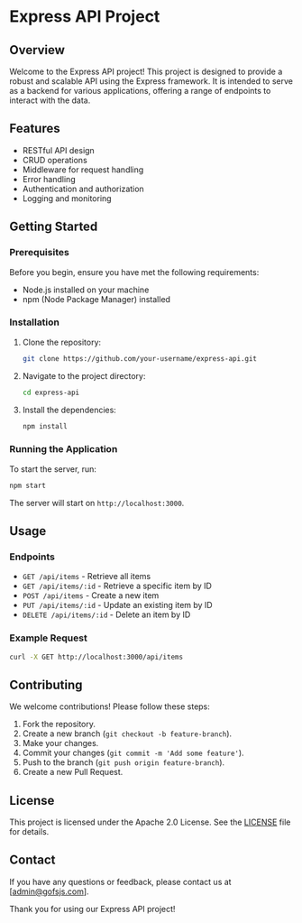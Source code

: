 # Express API Project

## Overview

Welcome to the Express API project! This project is designed to provide a robust and scalable API using the Express framework. It is intended to serve as a backend for various applications, offering a range of endpoints to interact with the data.

## Features

- RESTful API design
- CRUD operations
- Middleware for request handling
- Error handling
- Authentication and authorization
- Logging and monitoring

## Getting Started

### Prerequisites

Before you begin, ensure you have met the following requirements:

- Node.js installed on your machine
- npm (Node Package Manager) installed

### Installation

1. Clone the repository:
   ```bash
   git clone https://github.com/your-username/express-api.git
   ```
2. Navigate to the project directory:
   ```bash
   cd express-api
   ```
3. Install the dependencies:
   ```bash
   npm install
   ```

### Running the Application

To start the server, run:

```bash
npm start
```

The server will start on `http://localhost:3000`.

## Usage

### Endpoints

- `GET /api/items` - Retrieve all items
- `GET /api/items/:id` - Retrieve a specific item by ID
- `POST /api/items` - Create a new item
- `PUT /api/items/:id` - Update an existing item by ID
- `DELETE /api/items/:id` - Delete an item by ID

### Example Request

```bash
curl -X GET http://localhost:3000/api/items
```

## Contributing

We welcome contributions! Please follow these steps:

1. Fork the repository.
2. Create a new branch (`git checkout -b feature-branch`).
3. Make your changes.
4. Commit your changes (`git commit -m 'Add some feature'`).
5. Push to the branch (`git push origin feature-branch`).
6. Create a new Pull Request.

## License

This project is licensed under the Apache 2.0 License. See the [LICENSE](LICENSE) file for details.

## Contact

If you have any questions or feedback, please contact us at [admin@gofsjs.com].

Thank you for using our Express API project!
